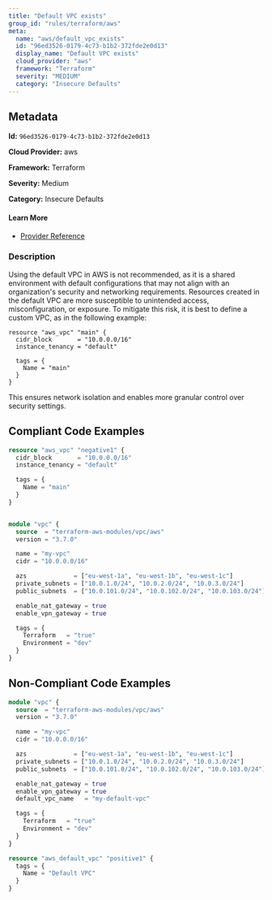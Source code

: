 ```yaml
---
title: "Default VPC exists"
group_id: "rules/terraform/aws"
meta:
  name: "aws/default_vpc_exists"
  id: "96ed3526-0179-4c73-b1b2-372fde2e0d13"
  display_name: "Default VPC exists"
  cloud_provider: "aws"
  framework: "Terraform"
  severity: "MEDIUM"
  category: "Insecure Defaults"
---
```

## Metadata

**Id:** `96ed3526-0179-4c73-b1b2-372fde2e0d13`

**Cloud Provider:** aws

**Framework:** Terraform

**Severity:** Medium

**Category:** Insecure Defaults

#### Learn More

 - [Provider Reference](https://registry.terraform.io/providers/hashicorp/aws/latest/docs/resources/default_vpc)

### Description

 Using the default VPC in AWS is not recommended, as it is a shared environment with default configurations that may not align with an organization's security and networking requirements. Resources created in the default VPC are more susceptible to unintended access, misconfiguration, or exposure. To mitigate this risk, it is best to define a custom VPC, as in the following example:

```
resource "aws_vpc" "main" {
  cidr_block       = "10.0.0.0/16"
  instance_tenancy = "default"

  tags = {
    Name = "main"
  }
}
```

This ensures network isolation and enables more granular control over security settings.


## Compliant Code Examples
```terraform
resource "aws_vpc" "negative1" {
  cidr_block       = "10.0.0.0/16"
  instance_tenancy = "default"

  tags = {
    Name = "main"
  }
}



```

```terraform
module "vpc" {
  source  = "terraform-aws-modules/vpc/aws"
  version = "3.7.0"

  name = "my-vpc"
  cidr = "10.0.0.0/16"

  azs             = ["eu-west-1a", "eu-west-1b", "eu-west-1c"]
  private_subnets = ["10.0.1.0/24", "10.0.2.0/24", "10.0.3.0/24"]
  public_subnets  = ["10.0.101.0/24", "10.0.102.0/24", "10.0.103.0/24"]

  enable_nat_gateway = true
  enable_vpn_gateway = true

  tags = {
    Terraform   = "true"
    Environment = "dev"
  }
}

```
## Non-Compliant Code Examples
```terraform
module "vpc" {
  source  = "terraform-aws-modules/vpc/aws"
  version = "3.7.0"

  name = "my-vpc"
  cidr = "10.0.0.0/16"

  azs             = ["eu-west-1a", "eu-west-1b", "eu-west-1c"]
  private_subnets = ["10.0.1.0/24", "10.0.2.0/24", "10.0.3.0/24"]
  public_subnets  = ["10.0.101.0/24", "10.0.102.0/24", "10.0.103.0/24"]

  enable_nat_gateway = true
  enable_vpn_gateway = true
  default_vpc_name   = "my-default-vpc"

  tags = {
    Terraform   = "true"
    Environment = "dev"
  }
}

```

```terraform
resource "aws_default_vpc" "positive1" {
  tags = {
    Name = "Default VPC"
  }
}

```